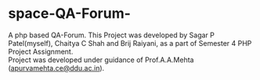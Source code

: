 # space-QA-Forum-
A php based QA-Forum.
This Project was developed by Sagar P Patel(myself), Chaitya C Shah and Brij Raiyani, as a part of Semester 4 PHP Project Assignment.<br />
Project was developed under guidance of Prof.A.A.Mehta (apurvamehta.ce@ddu.ac.in).
